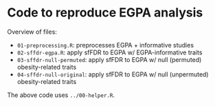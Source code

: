 # Code to reproduce EGPA analysis

Overview of files:

- `01-preprocessing.R`: preprocesses EGPA + informative studies
- `02-sffdr-egpa.R`: apply sfFDR to EGPA w/ EGPA-informative traits
- `03-sffdr-null-permuted`: apply sfFDR to EGPA w/ null (permuted) obesity-related traits
- `04-sffdr-null-original`: apply sfFDR to EGPA w/ null (unpermuted) obesity-related traits

The above code uses `../00-helper.R`. 
